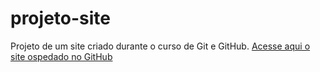 # projeto-site
 Projeto de um site criado durante o curso de Git e GitHub.
 [Acesse aqui o site ospedado no GitHub](https://felipepy.github.io/projeto-site/index.html)
